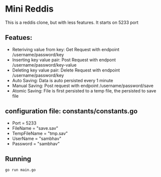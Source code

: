 # Mini Reddis
This is a reddis clone, but with less features. It starts on 5233 port

## Featues:
- Reteriving value from key: Get Request with endpoint /username/password/key
- Inserting key value pair: Post Request with endpont /username/password/key-value
- Deleting key value pair: Delete Request with endpoint /username/password/key
- Auto Saving: Data is auto persisted every 1 minute
- Manual Saving: Post request with endpoint /username/password/save
- Atomic Saving: File is first persisted to a temp file, the persisted to save file

## configuration file: constants/constants.go
- Port = 5233
- FileName = "save.sav"
- TempFileName = "tmp.sav"
- UserName = "sambhav"
- Password = "sambhav"

## Running
```
go run main.go
```